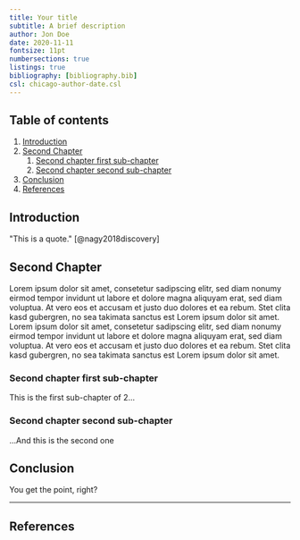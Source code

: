 ```yaml
---
title: Your title
subtitle: A brief description
author: Jon Doe
date: 2020-11-11
fontsize: 11pt
numbersections: true
listings: true
bibliography: [bibliography.bib]
csl: chicago-author-date.csl
---
```


## Table of contents <!-- omit in toc -->
1. [Introduction](#introduction)
2. [Second Chapter](#second-chapter)
   1. [Second chapter first sub-chapter](#second-chapter-first-sub-chapter)
   2. [Second chapter second sub-chapter](#second-chapter-second-sub-chapter)
3. [Conclusion](#conclusion)
4. [References](#references)


## Introduction

"This is a quote." [@nagy2018discovery]

## Second Chapter

Lorem ipsum dolor sit amet, consetetur sadipscing elitr, sed diam nonumy eirmod tempor invidunt ut labore et dolore magna aliquyam erat, sed diam voluptua. At vero eos et accusam et justo duo dolores et ea rebum. Stet clita kasd gubergren, no sea takimata sanctus est Lorem ipsum dolor sit amet. Lorem ipsum dolor sit amet, consetetur sadipscing elitr, sed diam nonumy eirmod tempor invidunt ut labore et dolore magna aliquyam erat, sed diam voluptua. At vero eos et accusam et justo duo dolores et ea rebum. Stet clita kasd gubergren, no sea takimata sanctus est Lorem ipsum dolor sit amet.

### Second chapter first sub-chapter
This is the first sub-chapter of 2...

### Second chapter second sub-chapter
...And this is the second one

## Conclusion
You get the point, right?

---

## References